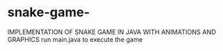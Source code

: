 # snake-game-
IMPLEMENTATION OF SNAKE GAME IN JAVA WITH ANIMATIONS AND GRAPHICS 
run main.java to execute the game
